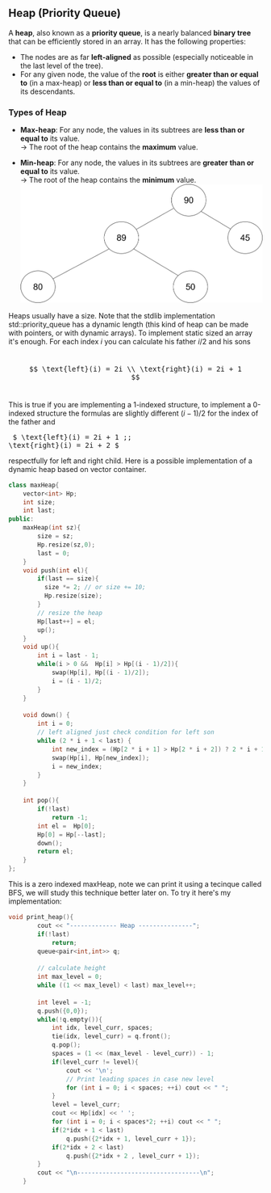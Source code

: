 ## Heap (Priority Queue)

A **heap**, also known as a **priority queue**, is a nearly balanced **binary tree** that can be efficiently stored in an array. It has the following properties:

- The nodes are as far **left-aligned** as possible (especially noticeable in the last level of the tree).
- For any given node, the value of the **root** is either **greater than or equal to** (in a max-heap) or **less than or equal to** (in a min-heap) the values of its descendants.

### Types of Heap

- **Max-heap**: For any node, the values in its subtrees are **less than or equal to** its value.  
  → The root of the heap contains the **maximum** value.

- **Min-heap**: For any node, the values in its subtrees are **greater than or equal to** its value.  
  → The root of the heap contains the **minimum** value.
![Max Heap](../Images/heap2.drawio.svg)

Heaps usually have a size. Note that the stdlib implementation std::priority_queue has a dynamic length (this kind of heap can be made with pointers, or with dynamic arrays). To implement static sized an array it's enough. For each index $i$ you can calculate his father $i/2$ and his sons<pre> $$ \text{left}(i) = 2i \\ \text{right}(i) = 2i + 1 $$ </pre>
This is true if you are implementing a 1-indexed structure, to implement a 0-indexed structure the formulas are slightly different $(i - 1)/2$ for the index of the father and <pre> $ \text{left}(i) = 2i + 1 \;\;  \text{right}(i) = 2i + 2 $ </pre> respectfully for left and right child. Here is a possible implementation of a dynamic heap based on vector<int> container.
```cpp
class maxHeap{
    vector<int> Hp;
    int size;
    int last;
public:
    maxHeap(int sz){
        size = sz;
        Hp.resize(sz,0);
        last = 0;
    }
    void push(int el){
        if(last == size){
          size *= 2; // or size += 10;
          Hp.resize(size);
        }
        // resize the heap
        Hp[last++] = el;
        up();
    }
    void up(){
        int i = last - 1;
        while(i > 0 &&  Hp[i] > Hp[(i - 1)/2]){
            swap(Hp[i], Hp[(i - 1)/2]);
            i = (i - 1)/2;
        }
    }

    void down() {
        int i = 0;
        // left aligned just check condition for left son
        while (2 * i + 1 < last) {
            int new_index = (Hp[2 * i + 1] > Hp[2 * i + 2]) ? 2 * i + 1 : 2 * i + 2;
            swap(Hp[i], Hp[new_index]);
            i = new_index;
        }
    }

    int pop(){
        if(!last)
            return -1;
        int el =  Hp[0];
        Hp[0] = Hp[--last];
        down();
        return el;
    }
};  

```
This is a zero indexed maxHeap, note we can print it using a tecinque called BFS, we will study this technique better later on. To try it here's my implementation:
```cpp
void print_heap(){
        cout << "------------- Heap ---------------";
        if(!last)
            return;
        queue<pair<int,int>> q;

        // calculate height
        int max_level = 0;
        while ((1 << max_level) < last) max_level++;

        int level = -1;
        q.push({0,0});
        while(!q.empty()){
            int idx, level_curr, spaces;
            tie(idx, level_curr) = q.front();
            q.pop();
            spaces = (1 << (max_level - level_curr)) - 1;
            if(level_curr != level){
                cout << '\n';
                // Print leading spaces in case new level
                for (int i = 0; i < spaces; ++i) cout << " ";
            }
            level = level_curr;
            cout << Hp[idx] << ' ';
            for (int i = 0; i < spaces*2; ++i) cout << " ";
            if(2*idx + 1 < last)
                q.push({2*idx + 1, level_curr + 1});
            if(2*idx + 2 < last)
                q.push({2*idx + 2 , level_curr + 1});
        }
        cout << "\n----------------------------------\n";
    }

```







